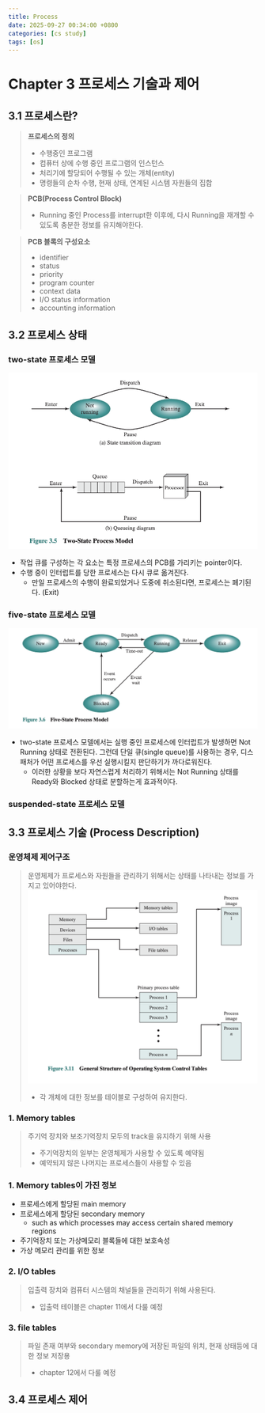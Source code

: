 ```yaml
---
title: Process
date: 2025-09-27 00:34:00 +0800
categories: [cs study]
tags: [os]
---
```


# Chapter 3 프로세스 기술과 제어
 
## 3.1 프로세스란?
> **프로세스의 정의**
> - 수행중인 프로그램
> - 컴퓨터 상에 수행 중인 프로그램의 인스턴스
> - 처리기에 할당되어 수행될 수 있는 개체(entity)
> - 명령들의 순차 수행, 현재 상태, 연계된 시스템 자원들의 집합

> **PCB(Process Control Block)**
> - Running 중인 Process를 interrupt한 이후에, 다시 Running을 재개할 수 있도록 충분한 정보를 유지해야한다.

> **PCB 블록의 구성요소**
> - identifier
> - status
> - priority
> - program counter
> - context data
> - I/O status information
> - accounting information

## 3.2 프로세스 상태

### two-state 프로세스 모델
![alt text](/assets/img/os/two_state_process_model.png)
- 작업 큐를 구성하는 각 요소는 특정 프로세스의 PCB를 가리키는 pointer이다.
- 수행 중이 인터럽트를 당한 프로세스는 다시 큐로 옮겨진다. 
    - 만일 프로세스의 수행이 완료되었거나 도중에 취소된다면, 프로세스는 폐기된다. (Exit)

### five-state 프로세스 모델
![alt text](/assets/img/os/five_state_process_model.png)
- two-state 프로세스 모델에서는 실행 중인 프로세스에 인터럽트가 발생하면 Not Running 상태로 전환된다. 그런데 단일 큐(single queue)를 사용하는 경우, 디스패처가 어떤 프로세스를 우선 실행시킬지 판단하기가 까다로워진다.
    - 이러한 상황을 보다 자연스럽게 처리하기 위해서는 Not Running 상태를 Ready와 Blocked 상태로 분할하는게 효과적이다.

### suspended-state 프로세스 모델

## 3.3 프로세스 기술 (Process Description)

### **운영체제 제어구조**
> 운영체제가 프로세스와 자원들을 관리하기 위해서는 상태를 나타내는 정보를 가지고 있어야한다. 
> ![alt text](/assets/img/os/os_control_tables.png)
>   - 각 개체에 대한 정보를 테이블로 구성하여 유지한다. 

### 1. Memory tables
> 주기억 장치와 보조기억장치 모두의 track을 유지하기 위해 사용
> - 주기억장치의 일부는 운영체제가 사용할 수 있도록 예약됨
> - 예약되지 않은 나머지는 프로세스들이 사용할 수 있음

### 1. Memory tables이 가진 정보
- 프로세스에게 할당된 main memory
- 프로세스에게 할당된 secondary memory 
    - such as which processes may access certain shared memory regions
- 주기억장치 또는 가상메모리 블록들에 대한 보호속성
- 가상 메모리 관리를 위한 정보

### 2. I/O tables
> 입출력 장치와 컴퓨터 시스템의 채널들을 관리하기 위해 사용된다.
> - 입출력 테이블은 chapter 11에서 다룰 예정

### 3. file tables
> 파일 존재 여부와 secondary memory에 저장된 파일의 위치, 현재 상태등에 대한 정보 저장용
> - chapter 12에서 다룰 예정

## 3.4 프로세스 제어 